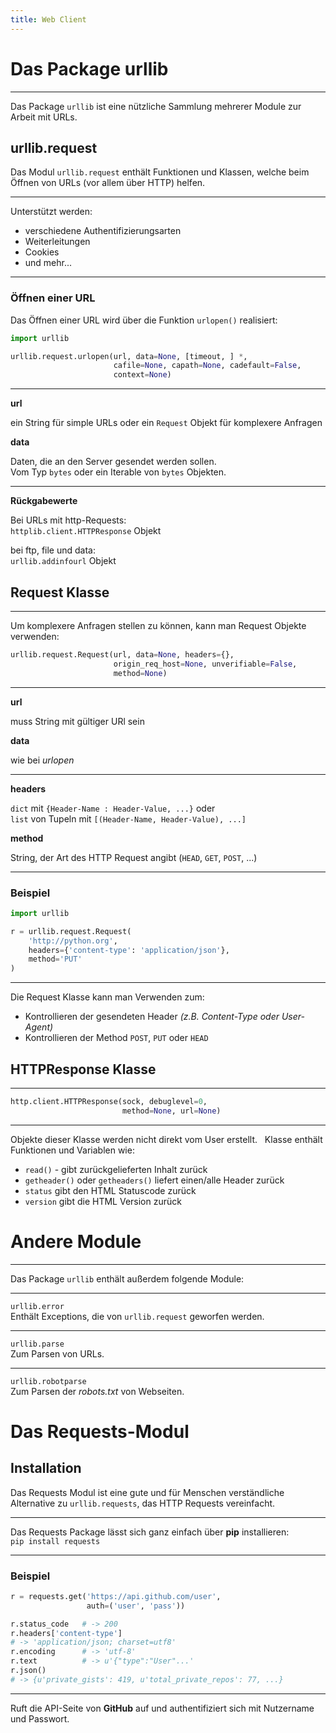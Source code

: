 ```yaml
---
title: Web Client
---
```


# Das Package urllib

---

Das Package `urllib` ist eine nützliche Sammlung mehrerer Module zur Arbeit mit URLs.

## urllib.request

Das Modul `urllib.request` enthält Funktionen und Klassen, welche beim Öffnen
von URLs (vor allem über HTTP) helfen.

---

Unterstützt werden:

-   verschiedene Authentifizierungsarten
-   Weiterleitungen
-   Cookies
-   und mehr...

---

### Öffnen einer URL

Das Öffnen einer URL wird über die Funktion `urlopen()` realisiert:

```python
import urllib

urllib.request.urlopen(url, data=None, [timeout, ] *,
                       cafile=None, capath=None, cadefault=False,
                       context=None)
```

---

**url**

ein String für simple URLs oder ein `Request` Objekt für komplexere
Anfragen

**data**

Daten, die an den Server gesendet werden sollen.  
Vom Typ `bytes` oder ein Iterable von `bytes` Objekten.

---

**Rückgabewerte**

Bei URLs mit http-Requests:  
`httplib.client.HTTPResponse` Objekt

bei ftp, file und data:  
`urllib.addinfourl` Objekt



## Request Klasse

---

Um komplexere Anfragen stellen zu können, kann man Request Objekte verwenden:

```python
urllib.request.Request(url, data=None, headers={},
                       origin_req_host=None, unverifiable=False,
                       method=None)
```

---

**url**

muss String mit gültiger URl sein

**data**

wie bei *urlopen*

---

**headers**

`dict` mit `{Header-Name : Header-Value, ...}` oder  
`list` von Tupeln mit `[(Header-Name, Header-Value), ...]`

**method**

String, der Art des HTTP Request angibt (`HEAD`, `GET`, `POST`, ...)

---

### Beispiel

```python
import urllib

r = urllib.request.Request(
    'http://python.org',
    headers={'content-type': 'application/json'},
    method='PUT'
)
```

---

Die Request Klasse kann man Verwenden zum:

-   Kontrollieren der gesendeten Header *(z.B. Content-Type
    oder User-Agent)*
-   Kontrollieren der Method `POST`, `PUT` oder `HEAD`



## HTTPResponse Klasse

---

```python
http.client.HTTPResponse(sock, debuglevel=0,
                         method=None, url=None)
```

---

Objekte dieser Klasse werden nicht direkt vom User erstellt.  
Klasse enthält Funktionen und Variablen wie:

-   `read()` - gibt zurückgelieferten Inhalt zurück
-   `getheader()` oder `getheaders()` liefert einen/alle Header zurück
-   `status` gibt den HTML Statuscode zurück
-   `version` gibt die HTML Version zurück


# Andere Module

---

Das Package `urllib` enthält außerdem folgende Module:

---

`urllib.error`  
Enthält Exceptions, die von `urllib.request` geworfen werden.

---

`urllib.parse`  
Zum Parsen von URLs.

---

`urllib.robotparse`  
Zum Parsen der *robots.txt* von Webseiten.


# Das Requests-Modul

## Installation

Das Requests Modul ist eine gute und für Menschen verständliche Alternative zu
`urllib.requests`, das HTTP Requests vereinfacht.

---

Das Requests Package lässt sich ganz einfach über **pip** installieren:  
`pip install requests`

---

### Beispiel

```python
r = requests.get('https://api.github.com/user',
                 auth=('user', 'pass'))

r.status_code   # -> 200
r.headers['content-type']
# -> 'application/json; charset=utf8'
r.encoding      # -> 'utf-8'
r.text          # -> u'{"type":"User"...'
r.json()
# -> {u'private_gists': 419, u'total_private_repos': 77, ...}
```
---

Ruft die API-Seite von **GitHub** auf und authentifiziert sich mit
Nutzername und Passwort.
